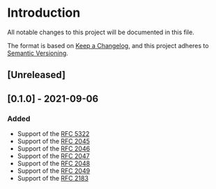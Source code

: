 # Introduction
All notable changes to this project will be documented in this file.

The format is based on [Keep a
Changelog](https://keepachangelog.com/en/1.0.0/), and this project
adheres to [Semantic Versioning](https://semver.org/spec/v2.0.0.html).

## [Unreleased]

## [0.1.0] - 2021-09-06
### Added
- Support of the [RFC 5322](https://tools.ietf.org/html/rfc5322)
- Support of the [RFC 2045](https://tools.ietf.org/html/rfc2045)
- Support of the [RFC 2046](https://tools.ietf.org/html/rfc2046)
- Support of the [RFC 2047](https://tools.ietf.org/html/rfc2047)
- Support of the [RFC 2048](https://tools.ietf.org/html/rfc2048)
- Support of the [RFC 2049](https://tools.ietf.org/html/rfc2049)
- Support of the [RFC 2183](https://tools.ietf.org/html/rfc2183)
